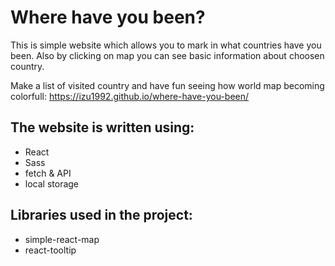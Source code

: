 Where have you been?
===========================
This is simple website which allows you to mark in what countries have you been. 
Also by clicking on map you can see basic information about choosen country. 

Make a list of visited country and have fun seeing how world map becoming colorfull:
https://izu1992.github.io/where-have-you-been/

The website is written using:
----------------------------
- React
- Sass
- fetch & API
- local storage

Libraries used in the project:
----------------------------
- simple-react-map
- react-tooltip